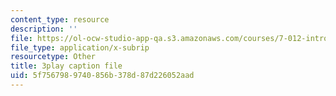 ```yaml
---
content_type: resource
description: ''
file: https://ol-ocw-studio-app-qa.s3.amazonaws.com/courses/7-012-introduction-to-biology-fall-2004/5f7567989740856b378d87d226052aad_t5Y89b-3Zvc.srt
file_type: application/x-subrip
resourcetype: Other
title: 3play caption file
uid: 5f756798-9740-856b-378d-87d226052aad
---
```

